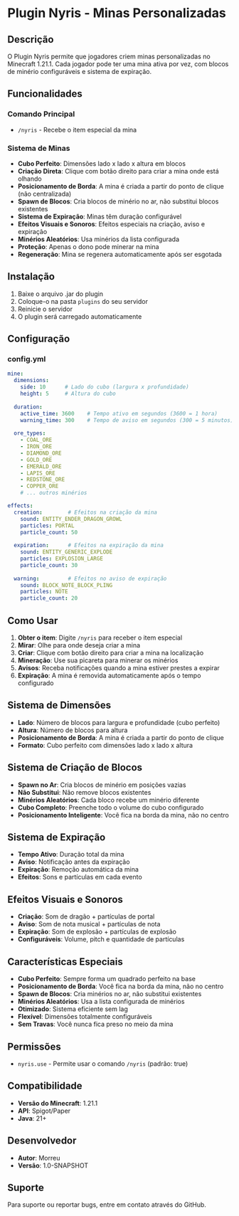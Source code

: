 # Plugin Nyris - Minas Personalizadas

## Descrição
O Plugin Nyris permite que jogadores criem minas personalizadas no Minecraft 1.21.1. Cada jogador pode ter uma mina ativa por vez, com blocos de minério configuráveis e sistema de expiração.

## Funcionalidades

### Comando Principal
- `/nyris` - Recebe o item especial da mina

### Sistema de Minas
- **Cubo Perfeito**: Dimensões lado x lado x altura em blocos
- **Criação Direta**: Clique com botão direito para criar a mina onde está olhando
- **Posicionamento de Borda**: A mina é criada a partir do ponto de clique (não centralizada)
- **Spawn de Blocos**: Cria blocos de minério no ar, não substitui blocos existentes
- **Sistema de Expiração**: Minas têm duração configurável
- **Efeitos Visuais e Sonoros**: Efeitos especiais na criação, aviso e expiração
- **Minérios Aleatórios**: Usa minérios da lista configurada
- **Proteção**: Apenas o dono pode minerar na mina
- **Regeneração**: Mina se regenera automaticamente após ser esgotada

## Instalação

1. Baixe o arquivo .jar do plugin
2. Coloque-o na pasta `plugins` do seu servidor
3. Reinicie o servidor
4. O plugin será carregado automaticamente

## Configuração

### config.yml
```yaml
mine:
  dimensions:
    side: 10      # Lado do cubo (largura x profundidade)
    height: 5     # Altura do cubo
  
  duration:
    active_time: 3600    # Tempo ativo em segundos (3600 = 1 hora)
    warning_time: 300    # Tempo de aviso em segundos (300 = 5 minutos)
  
  ore_types:
    - COAL_ORE
    - IRON_ORE
    - DIAMOND_ORE
    - GOLD_ORE
    - EMERALD_ORE
    - LAPIS_ORE
    - REDSTONE_ORE
    - COPPER_ORE
    # ... outros minérios

effects:
  creation:        # Efeitos na criação da mina
    sound: ENTITY_ENDER_DRAGON_GROWL
    particles: PORTAL
    particle_count: 50
  
  expiration:      # Efeitos na expiração da mina
    sound: ENTITY_GENERIC_EXPLODE
    particles: EXPLOSION_LARGE
    particle_count: 30
  
  warning:         # Efeitos no aviso de expiração
    sound: BLOCK_NOTE_BLOCK_PLING
    particles: NOTE
    particle_count: 20
```

## Como Usar

1. **Obter o item**: Digite `/nyris` para receber o item especial
2. **Mirar**: Olhe para onde deseja criar a mina
3. **Criar**: Clique com botão direito para criar a mina na localização
4. **Mineração**: Use sua picareta para minerar os minérios
5. **Avisos**: Receba notificações quando a mina estiver prestes a expirar
6. **Expiração**: A mina é removida automaticamente após o tempo configurado

## Sistema de Dimensões

- **Lado**: Número de blocos para largura e profundidade (cubo perfeito)
- **Altura**: Número de blocos para altura
- **Posicionamento de Borda**: A mina é criada a partir do ponto de clique
- **Formato**: Cubo perfeito com dimensões lado x lado x altura

## Sistema de Criação de Blocos

- **Spawn no Ar**: Cria blocos de minério em posições vazias
- **Não Substitui**: Não remove blocos existentes
- **Minérios Aleatórios**: Cada bloco recebe um minério diferente
- **Cubo Completo**: Preenche todo o volume do cubo configurado
- **Posicionamento Inteligente**: Você fica na borda da mina, não no centro

## Sistema de Expiração

- **Tempo Ativo**: Duração total da mina
- **Aviso**: Notificação antes da expiração
- **Expiração**: Remoção automática da mina
- **Efeitos**: Sons e partículas em cada evento

## Efeitos Visuais e Sonoros

- **Criação**: Som de dragão + partículas de portal
- **Aviso**: Som de nota musical + partículas de nota
- **Expiração**: Som de explosão + partículas de explosão
- **Configuráveis**: Volume, pitch e quantidade de partículas

## Características Especiais

- **Cubo Perfeito**: Sempre forma um quadrado perfeito na base
- **Posicionamento de Borda**: Você fica na borda da mina, não no centro
- **Spawn de Blocos**: Cria minérios no ar, não substitui existentes
- **Minérios Aleatórios**: Usa a lista configurada de minérios
- **Otimizado**: Sistema eficiente sem lag
- **Flexível**: Dimensões totalmente configuráveis
- **Sem Travas**: Você nunca fica preso no meio da mina

## Permissões

- `nyris.use` - Permite usar o comando `/nyris` (padrão: true)

## Compatibilidade

- **Versão do Minecraft**: 1.21.1
- **API**: Spigot/Paper
- **Java**: 21+

## Desenvolvedor

- **Autor**: Morreu
- **Versão**: 1.0-SNAPSHOT

## Suporte

Para suporte ou reportar bugs, entre em contato através do GitHub.
